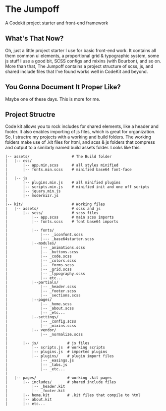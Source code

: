 # The Jumpoff
A Codekit project starter and front-end framework


## What's That Now?
Oh, just a little project starter I use for basic front-end work. It contains all them common ui elements, a proportional grid & typographic system, some js stuff I use a good bit, SCSS configs and mixins (with Bourbon), and so on. More than that, The Jumpoff contains a project structure of scss, js, and shared include files that I've found works well in CodeKit and beyond.


## You Gonna Document It Proper Like?
Maybe one of these days. This is more for me.

## Project Structre
Code kit allows you to rock includes for shared elements, like a header and footer. It also enables importing of js files, which is great for organization. So, I structre my projects with a working and build folders. The working folders make use of .kit files for html, and scss & js folders that compress and output to a similarly named build assets folder. Looks like this:

```
|-- assets/                   # The Build folder
|   |-- css/      
|       |-- app.min.scss      # all styles minified
|       |-- fonts.min.scss    # minified base64 font-face
|
|   |-- js 
|       |-- plugins.min.js    # all minified plugins
|       |-- scripts.min.js    # minified init and one off scripts
|       |-- jquery.min.js  
|       |-- modernizr.js   
|
|-- kit/                      # Working files
|   |-- assets/               # scss and js
|       |-- scss/             # scss files
|           |-- app.scss      # main scss imports
|           |-- fonts.scss    # font base64 imports
|
|           |-- fonts/
|               |--- _iconfont.scss
|               |--- _base64starter.scss
|           |--modules/  
|               |-- _animations.scss  
|               |-- _buttons.scss      
|               |-- _code.scss  
|               |-- _colors.scss 
|               |-- _forms.scss  
|               |-- _grid.scss 
|               |-- _typography.scss      
|               |-- etc...  
|           |--partials/
|               |-- _header.scss
|               |-- _footer.scss       
|               |-- _sections.scss     
|           |--pages/
|               |-- _home.scss      
|               |-- _about.scss  
|               |-- _etc...  
|           |--settings/     
|               |-- _config.scss   
|               |-- _mixins.scss 
|           |-- vendor/ 
|               |-- _normalize.scss 
|
|       |-- js/             # js files
|           |-- scripts.js  # working scripts
|           |-- plugins.js  # imported plugins
|           |-- plugins/    # plugin import files
|               |-- _easings.js   
|               |-- _tabs.js
|               |-- _etc...   
|
|   |-- pages/              # working .kit pages
|       |-- includes/       # shared include files
|           |-- _header.kit   
|           |-- _footer.kit   
|       |-- home.kit        # .kit files that compile to html
|       |-- about.kit
|       |-- etc...
```
